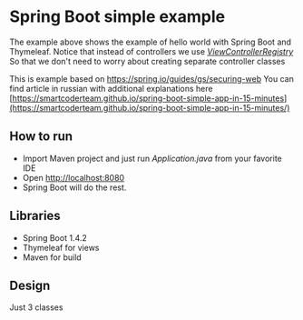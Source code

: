 # Spring Boot simple example
The example above shows the example of hello world with
Spring Boot and Thymeleaf. Notice that instead of controllers
we use [_ViewControllerRegistry_](http://docs.spring.io/spring-framework/docs/3.2.5.RELEASE/javadoc-api/org/springframework/web/servlet/config/annotation/ViewControllerRegistry.html)
So that we don't need to worry about creating separate controller classes

This is example based on https://spring.io/guides/gs/securing-web
You can find article in russian with additional explanations here [https://smartcoderteam.github.io/spring-boot-simple-app-in-15-minutes](https://smartcoderteam.github.io/spring-boot-simple-app-in-15-minutes/)

How to run 
----------

* Import Maven project and just run _Application.java_ from your favorite IDE 
* Open [http://localhost:8080](http://localhost:8080)
* Spring Boot will do the rest.

Libraries
---------

* Spring Boot 1.4.2
* Thymeleaf for views
* Maven for build

Design
------
Just 3 classes
